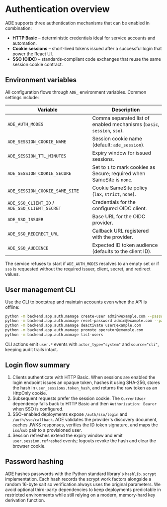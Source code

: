 # Authentication overview

ADE supports three authentication mechanisms that can be enabled in combination:

- **HTTP Basic** – deterministic credentials ideal for service accounts and automation.
- **Cookie sessions** – short-lived tokens issued after a successful login that power the React UI.
- **SSO (OIDC)** – standards-compliant code exchanges that reuse the same session cookie contract.

## Environment variables

All configuration flows through `ADE_` environment variables. Common settings include:

| Variable | Description |
| --- | --- |
| `ADE_AUTH_MODES` | Comma separated list of enabled mechanisms (`basic`, `session`, `sso`). |
| `ADE_SESSION_COOKIE_NAME` | Session cookie name (default: `ade_session`). |
| `ADE_SESSION_TTL_MINUTES` | Expiry window for issued sessions. |
| `ADE_SESSION_COOKIE_SECURE` | Set to `1` to mark cookies as Secure; required when SameSite is `none`. |
| `ADE_SESSION_COOKIE_SAME_SITE` | Cookie SameSite policy (`lax`, `strict`, `none`). |
| `ADE_SSO_CLIENT_ID` / `ADE_SSO_CLIENT_SECRET` | Credentials for the configured OIDC client. |
| `ADE_SSO_ISSUER` | Base URL for the OIDC provider. |
| `ADE_SSO_REDIRECT_URL` | Callback URL registered with the provider. |
| `ADE_SSO_AUDIENCE` | Expected ID token audience (defaults to the client ID). |

The service refuses to start if `ADE_AUTH_MODES` resolves to an empty set or if `sso` is requested without the required issuer,
client, secret, and redirect values.

## User management CLI

Use the CLI to bootstrap and maintain accounts even when the API is offline:

```bash
python -m backend.app.auth.manage create-user admin@example.com --password change-me --role admin
python -m backend.app.auth.manage reset-password admin@example.com --password another-secret
python -m backend.app.auth.manage deactivate user@example.com
python -m backend.app.auth.manage promote operator@example.com
python -m backend.app.auth.manage list-users
```

CLI actions emit `user.*` events with `actor_type="system"` and `source="cli"`, keeping audit trails intact.

## Login flow summary

1. Clients authenticate with HTTP Basic. When sessions are enabled the login endpoint issues an opaque token, hashes it using
   SHA-256, stores the hash in `user_sessions.token_hash`, and returns the raw token as an HttpOnly cookie.
2. Subsequent requests prefer the session cookie. The `CurrentUser` dependency falls back to HTTP Basic and then `Authorization:
   Bearer` when SSO is configured.
3. SSO-enabled deployments expose `/auth/sso/login` and `/auth/sso/callback`. ADE validates the provider's discovery document,
   caches JWKS responses, verifies the ID token signature, and maps the `iss`/`sub` pair to a provisioned user.
4. Session refreshes extend the expiry window and emit `user.session.refreshed` events; logouts revoke the hash and clear the
   browser cookie.

## Password hashing

ADE hashes passwords with the Python standard library's `hashlib.scrypt` implementation. Each hash records the scrypt work
factors alongside a random 16-byte salt so verification always uses the original parameters. We avoid optional third-party
dependencies to keep deployments predictable in restricted environments while still relying on a modern, memory-hard key
derivation function.
